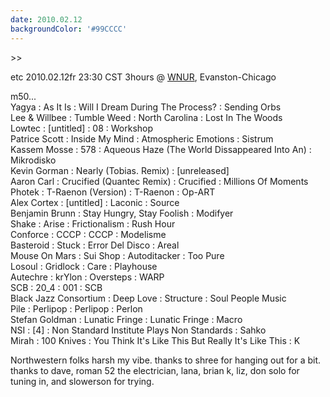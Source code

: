 ```yaml
---
date: 2010.02.12
backgroundColor: '#99CCCC'
---
```


\>>

etc 2010.02.12fr 23:30 CST 3hours @ [WNUR](http://www.wnur.org/), Evanston-Chicago  

m50...  
Yagya : As It Is : Will I Dream During The Process? : Sending Orbs  
Lee & Willbee : Tumble Weed : North Carolina : Lost In The Woods  
Lowtec : \[untitled\] : 08 : Workshop  
Patrice Scott : Inside My Mind : Atmospheric Emotions : Sistrum  
Kassem Mosse : 578 : Aqueous Haze (The World Dissappeared Into An) : Mikrodisko  
Kevin Gorman : Nearly (Tobias. Remix) : \[unreleased\]  
Aaron Carl : Crucified (Quantec Remix) : Crucified : Millions Of Moments  
Photek : T-Raenon (Version) : T-Raenon : Op-ART  
Alex Cortex : \[untitled\] : Laconic : Source  
Benjamin Brunn : Stay Hungry, Stay Foolish : Modifyer  
Shake : Arise : Frictionalism : Rush Hour  
Conforce : CCCP : CCCP : Modelisme  
Basteroid : Stuck : Error Del Disco : Areal  
Mouse On Mars : Sui Shop : Autoditacker : Too Pure  
Losoul : Gridlock : Care : Playhouse  
Autechre : krYlon : Oversteps : WARP  
SCB : 20\_4 : 001 : SCB  
Black Jazz Consortium : Deep Love : Structure : Soul People Music  
Pile : Perlipop : Perlipop : Perlon  
Stefan Goldman : Lunatic Fringe : Lunatic Fringe : Macro  
NSI : \[4\] : Non Standard Institute Plays Non Standards : Sahko  
Mirah : 100 Knives : You Think It's Like This But Really It's Like This : K  

Northwestern folks harsh my vibe. thanks to shree for hanging out for a bit. thanks to dave, roman 52 the electrician, lana, brian k, liz, don solo for tuning in, and slowerson for trying.